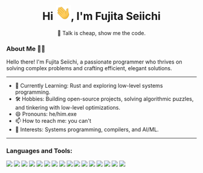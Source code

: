 <h1 align="center">Hi <img src="https://raw.githubusercontent.com/ABSphreak/ABSphreak/master/gifs/Hi.gif" width="40"/>, I'm Fujita Seiichi</h1>
<p align="center">🔧 Talk is cheap, show me the code.</p>

<h3 align="left">About Me 👨‍💻</h3>

Hello there! I'm Fujita Seiichi, a passionate programmer who thrives on solving complex problems and crafting efficient, elegant solutions.

--------------
- 🌱 Currently Learning: Rust and exploring low-level systems programming.
- 🛠️ Hobbies: Building open-source projects, solving algorithmic puzzles, and tinkering with low-level optimizations.
- 😄 Pronouns: he/him.exe
- 📫 How to reach me: you can't
- 🎯 Interests: Systems programming, compilers, and AI/ML.
--------------

<p align="left">
</p>

<h3 align="left">Languages and Tools:</h3>
<p align="left">
  <img src="https://img.shields.io/badge/javascript%20-%23323330.svg?&style=for-the-badge&logo=javascript&logoColor=%23F7DF1E">
    <img src="https://img.shields.io/badge/typescript%20-%23323330.svg?&style=for-the-badge&logo=typescript">
  <img src="https://img.shields.io/badge/css3%20-%231572B6.svg?&style=for-the-badge&logo=css3&logoColor=white">
  <img src="https://img.shields.io/badge/react%20-%2320232a.svg?&style=for-the-badge&logo=react&logoColor=%2361DAFB">
  <img src="https://img.shields.io/badge/c++%20-%2300599C.svg?&style=for-the-badge&logo=c%2B%2B&logoColor=white">  
  <img src="https://img.shields.io/badge/c%20-%2300599C.svg?&style=for-the-badge&logo=c%2B%2B&logoColor=white">
  <img src="https://img.shields.io/badge/python%20-%2314354C.svg?&style=for-the-badge&logo=python&logoColor=white">   
  <img src="https://img.shields.io/badge/git%20-%23F05033.svg?&style=for-the-badge&logo=git&logoColor=white">
  <img src="https://img.shields.io/badge/docker%20-%230db7ed.svg?&style=for-the-badge&logo=docker&logoColor=white">
  <img src="https://img.shields.io/badge/linux%20-%23FCC624.svg?&style=for-the-badge&logo=linux&logoColor=black">
  <img src="https://img.shields.io/badge/arduino%20-%2300979D.svg?&style=for-the-badge&logo=arduino&logoColor=white">
  <img src="https://img.shields.io/badge/rust%20-%23000000.svg?&style=for-the-badge&logo=rust&logoColor=white">
  <img src="https://img.shields.io/badge/unity%20-%23008FBA.svg?&style=for-the-badge&logo=unity">
  <img src="https://img.shields.io/badge/cocos%20-%2300599C.svg?&style=for-the-badge&logo=cocos">
  <img src="https://img.shields.io/badge/x86%20assembly%20-%23A8B9CC.svg?&style=for-the-badge&logo=intel&logoColor=black">
  <img src="https://img.shields.io/badge/CMake%20-%23008FBA.svg?&style=for-the-badge&logo=cmake&logoColor=white">
</p>


<!-- ### 📊 GitHub Stats   -->

<!-- Top Languages -->
<!-- <p>
  <img align="left" src="https://github-readme-stats.vercel.app/api/top-langs?username=mrinmoy-hex&show_icons=true&locale=en&layout=donut-vertical&theme=dark" alt="Top Languages" />
</p> -->

<!-- General Stats -->
<!-- <p>
  <img align="center" src="https://github-readme-stats.vercel.app/api?username=mrinmoy-hex&show_icons=true&locale=en&rank_icon=github&theme=github_dark" alt="GitHub Stats" />
</p> -->

<!-- Streak Stats -->
<!-- <p>
  <img align="center" src="https://github-readme-streak-stats.herokuapp.com/?user=mrinmoy-hex&theme=dark" alt="GitHub Streak" />
</p> -->

